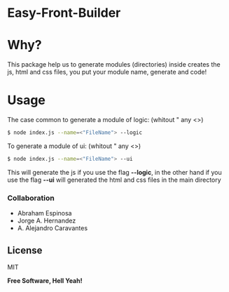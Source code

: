 
# Easy-Front-Builder

# Why?

This package help us to generate modules (directories) inside creates the js, html and css files, 
you put your module name, generate and code! 

 # Usage


The case common to  generate a module of logic: (whitout " any <>)

```sh
$ node index.js --name=<"FileName"> --logic
```

To generate a module of ui: (whitout " any <>)

```sh
$ node index.js --name=<"FileName"> --ui
```

This will generate the js if you use the flag **--logic**, in the other hand if you use the flag **--ui** will generated the html and css files in the main directory


### Collaboration

 - Abraham Espinosa
 - Jorge A. Hernandez
 - A. Alejandro Caravantes

License
----

MIT


**Free Software, Hell Yeah!**

 
